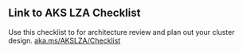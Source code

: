 ## Link to AKS LZA Checklist
Use this checklist to for architecture review and plan out your cluster design.
[aka.ms/AKSLZA/Checklist](https://aka.ms/AKSLZA/Checklist)